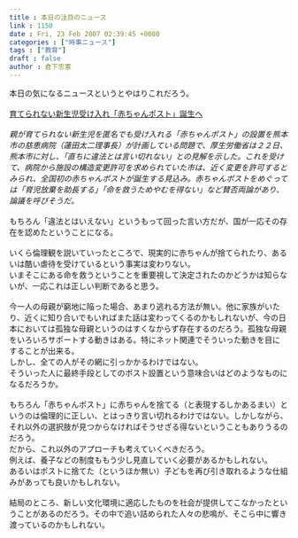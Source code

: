 ```yaml
---
title : 本日の注目のニュース
link : 1150
date : Fri, 23 Feb 2007 02:39:45 +0000
categories : ["時事ニュース"]
tags : ["教育"]
draft : false
author : 倉下忠憲
---
```


本日の気になるニュースというとやはりこれだろう。<BR><BR><A HREF="http://www.iza.ne.jp/news/newsarticle/40454/" TARGET="_blank">育てられない新生児受け入れ「赤ちゃんポスト」誕生へ</A><BR><BR><I>親が育てられない新生児を匿名でも受け入れる「赤ちゃんポスト」の設置を熊本市の慈恵病院（蓮田太二理事長）が計画している問題で、厚生労働省は２２日、熊本市に対し、「直ちに違法とは言い切れない」との見解を示した。これを受けて、病院から施設の構造変更許可を求められていた市は、近く変更を許可するとみられ、全国初の赤ちゃんポストが誕生する見込み。赤ちゃんポストをめぐっては「育児放棄を助長する」「命を救うためやむを得ない」など賛否両論があり、論議を呼びそうだ。</I><BR><BR>もちろん「違法とはいえない」というもって回った言い方だが、国が一応その存在を認めたということになる。<BR><BR>いくら倫理観を説いていったところで、現実的に赤ちゃんが捨てられたり、あるいは酷い虐待を受けているという事実は変わりない。<BR>いまそこにある命を救うということを重要視して決定されたのかどうかは知らないが、一応これは正しい判断であると思う。<BR><BR>今一人の母親が窮地に陥った場合、あまり逃れる方法が無い。他に家族がいたり、近くに知り合いでもいればまた話は変わってくるのかもしれないが、今の日本においては孤独な母親というのはすくなからず存在するのだろう。孤独な母親をいろいろサポートする動きはある。特にネット関連でそういった動きを目にすることが出来る。<BR>しかし、全ての人がその網に引っかかるわけではない。<BR>そういった人に最終手段としてのポスト設置という意味合いはどのようなものになるだろうか。<BR><BR>もちろん「赤ちゃんポスト」に赤ちゃんを捨てる（と表現するしかあるまい）というのは倫理的に正しい、とはっきり言い切れるわけではない。しかしながら、それ以外の選択肢が見つからなければそうせざる得ないということもありうるのだろう。<BR>だから、これ以外のアプローチも考えていくべきだろう。<BR>例えば、養子などの制度ももう少し見直していく必要があるかもしれない。<BR>あるいはポストに捨てた（というほか無い）子どもを再び引き取れるような仕組みがあっても良いかもしれない。<BR><BR>結局のところ、新しい文化環境に適応したものを社会が提供してこなかったということがあるのだろう。その中で追い詰められた人々の悲鳴が、そこら中に響き渡っているのかもしれない。<BR><br><br>
